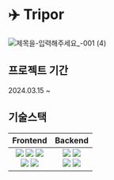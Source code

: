 # ✈️ Tripor
![제목을-입력해주세요_-001 (4)](https://github.com/minseonkkim/Tripor-Frontend/assets/76653033/21c264d8-a595-4f3e-8476-0a5536b4d520)


## 프로젝트 기간
2024.03.15 ~

## 기술스택
|                                                                                                                                                         Frontend                                                                                                                                                                                                                                                                                                                                                                                   |                                                                                                                                                                                                                                                               Backend                                                                                                                                                                               |
| :------------------------------------------------------------------------------------------------------------------------------------------------------------------------------------------------------------------------------------------------------------------------------------------------------------------------------------------------------------------------------------------------------------------------------------------------------------------------------------------------------------------------------------------------: | :-------------------------------------------------------------------------------------------------------------------------------------------------------------------------------------------------------------------------------------------------------------------------------------------------------------------------------------------------------------------------------------------------------------------------------------------------: |
| <img src="https://img.shields.io/badge/javascript-F7DF1E?style=for-the-badge&logo=javascript&logoColor=white"> <img src="https://img.shields.io/badge/vue3-4FC08D?style=for-the-badge&logo=vue.js&logoColor=white"> <img src="https://img.shields.io/badge/vite-646CFF?style=for-the-badge&logo=vite&logoColor=white"><br /><img src="https://img.shields.io/badge/bootstrap-7952B3?style=for-the-badge&logo=bootstrap&logoColor=white"> <img src="https://img.shields.io/badge/axios-5A29E4?style=for-the-badge&logo=axios&logoColor=white"> | <img src="https://img.shields.io/badge/java-5382a1?style=for-the-badge&logo=java&logoColor=white"> <img src="https://img.shields.io/badge/spring boot-6DB33F?style=for-the-badge&logo=springboot&logoColor=white"> <br /> <img src="https://img.shields.io/badge/apache tomcat-F8DC75?style=for-the-badge&logo=apache tomcat&logoColor=white"> <img src="https://img.shields.io/badge/mysql-4479A1?style=for-the-badge&logo=mysql&logoColor=white"> |

